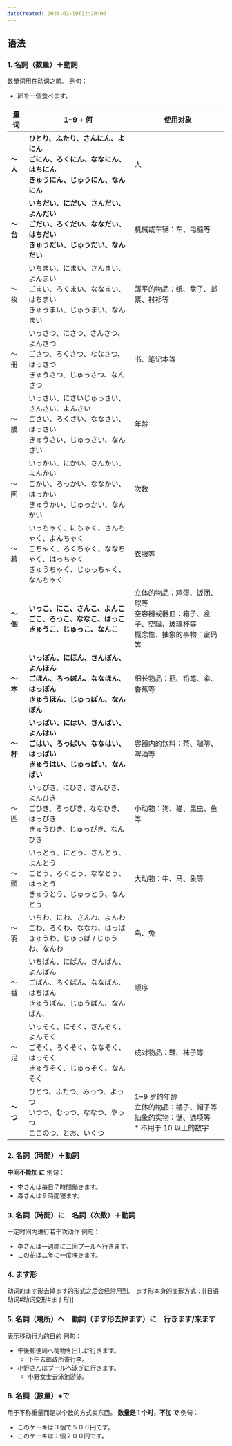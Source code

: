 ```yaml
---
dateCreated: 2024-02-19T22:20:00
---
```

## 语法
### 1. 名詞（数量）＋動詞
数量词用在动词之前。
例句：
- 卵を一個食べます。

|量词|1~9 + 何|使用对象|
|---|---|---|
|**～人**|**ひとり、ふたり、さんにん、よにん  <br>ごにん、ろくにん、ななにん、はちにん<br>きゅうにん、じゅうにん、なんにん  <br>** |人|
|**～台**|**いちだい、にだい、さんだい、よんだい  <br>ごだい、ろくだい、ななだい、はちだい  <br>きゅうだい、じゅうだい、なんだい  <br>**|机械或车辆：车、电脑等|
|～枚|いちまい、にまい、さんまい、よんまい  <br>ごまい、ろくまい、ななまい、はちまい  <br>きゅうまい、じゅうまい、なんまい|薄平的物品：纸、盘子、邮票、衬衫等|
|～冊|いっさつ、にさつ、さんさつ、よんさつ  <br>ごさつ、ろくさつ、ななさつ、はっさつ  <br>きゅうさつ、じゅっさつ、なんさつ|书、笔记本等|
|～歳|いっさい、にさいじゅっさい、さんさい、よんさい  <br>ごさい、ろくさい、ななさい、はっさい  <br>きゅうさい、じゅっさい、なんさい |年龄|
|～回|いっかい、にかい、さんかい、よんかい  <br>ごかい、ろっかい、ななかい、はっかい  <br>きゅうかい、じゅっかい、なんかい|次数|
|～着|いっちゃく、にちゃく、さんちゃく、よんちゃく  <br>ごちゃく、ろくちゃく、ななちゃく、はっちゃく  <br>きゅうちゃく、じゅっちゃく、なんちゃく|衣服等|
|**～個**|**いっこ、にこ、さんこ、よんこ  <br>ごこ、ろっこ、ななこ、はっこ  <br>きゅうこ、じゅっこ、なんこ  <br>**|立体的物品：鸡蛋、饭团、球等  <br>空容器或器皿：箱子、盒子、空罐、玻璃杯等  <br>概念性、抽象的事物：密码等|
|**～本**|**いっぽん、にほん、さんぼん、よんほん  <br>ごほん、ろっぽん、ななほん、はっぽん  <br>きゅうほん、じゅっぽん、なんぼん  <br>**|细长物品：瓶、铅笔、伞、香蕉等|
|**～杯**|**いっぱい、にはい、さんばい、よんはい  <br>ごはい、ろっぱい、ななはい、はっぱい  <br>きゅうはい、じゅっぱい、なんばい  <br>**|容器内的饮料：茶、咖啡、啤酒等|
|～匹|いっぴき、にひき、さんびき、よんひき  <br>ごひき、ろっぴき、ななひき、はっぴき  <br>きゅうひき、じゅっぴき、なんびき|小动物：狗、猫、昆虫、鱼等|
|～頭|いっとう、にとう、さんとう、よんとう  <br>ごとう、ろくとう、ななとう、はっとう  <br>きゅうとう、じゅっとう、なんとう|大动物：牛、马、象等|
|～羽|いちわ、にわ、さんわ、よんわ  <br>ごわ、ろくわ、ななわ、はっぱ  <br>きゅうわ、じゅっぱ / じゅうわ、なんわ|鸟、兔|
|～番|いちばん、にばん、さんばん、よんばん  <br>ごばん、ろくばん、ななばん、はちばん  <br>きゅうばん、じゅうばん、なんばん,|顺序|
|～足|いっそく、にそく、さんぞく、よんそく  <br>ごそく、ろくそく、ななそく、はっそく  <br>きゅうそく、じゅっそく、なんそく|成对物品：鞋、袜子等|
|**～つ**|ひとつ、ふたつ、みっつ、よっつ  <br>いつつ、むっつ、ななつ、やっつ  <br>ここのつ、とお、いくつ|1~9 岁的年龄  <br>立体的物品：橘子、帽子等  <br>抽象的实物：谜、选项等  <br>* 不用于 10 以上的数字|
### 2. 名詞（時間）＋動詞
**中间不能加 に**
例句：
- 李さんは毎日７時間働きます。
- 森さんは９時間寝ます。
### 3. 名詞（時間）に　名詞（次数）＋動詞
一定时间内进行若干次动作
例句：
- 李さんは一週間に二回プールへ行きます。
- この花は二年に一度咲きます。
### 4. ます形
动词的ます形去掉ます的形式之后会经常用到。
ます形本身的变形方式：[[日语动词#动词变形#ます形]]
### 5. 名詞（場所）へ　動詞（ます形去掉ます）に　行きます/来ます
表示移动行为的目的
例句：
- 午後郵便局へ荷物を出しに行きます。
	- 下午去邮政所寄行李。
- 小野さんはプールへ泳ぎに行きます。
	- 小野女士去泳池游泳。
### 6. 名詞（数量）+で
用于不称重量而是以个数的方式卖东西。
**数量是 1 个时，不加 で**
例句：
- このケーキは３個で５００円です。
- このケーキは１個２００円です。
